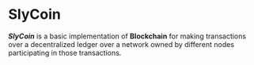# SlyCoin

***SlyCoin*** is a basic implementation of **Blockchain** for making transactions over a decentralized ledger over a network owned by different nodes participating in those transactions.

